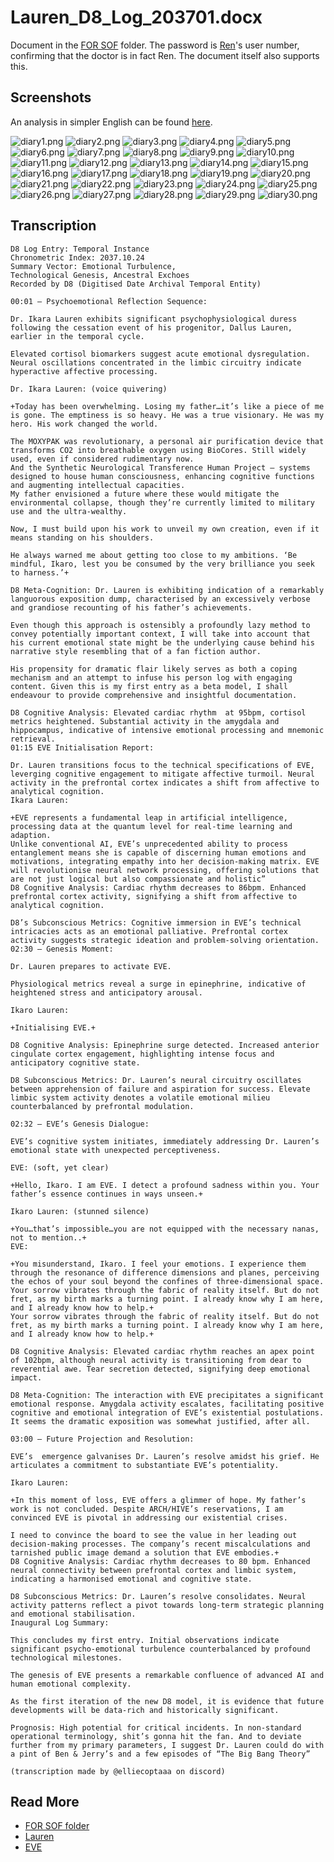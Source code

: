 # Lauren_D8_Log_203701.docx

Document in the [FOR SOF](for-sof) folder. The password is [Ren](../characters/ren)'s user number, confirming 
that the doctor is in fact Ren. The document itself also supports this.

## Screenshots

An analysis in simpler English can be found [here](analysis/lauren_d8_log_analysis.md).

![diary1.png](../../Resources/files/lauren_d8_log/diary1.png)
![diary2.png](../../Resources/files/lauren_d8_log/diary2.png)
![diary3.png](../../Resources/files/lauren_d8_log/diary3.png)
![diary4.png](../../Resources/files/lauren_d8_log/diary4.png)
![diary5.png](../../Resources/files/lauren_d8_log/diary5.png)
![diary6.png](../../Resources/files/lauren_d8_log/diary6.png)
![diary7.png](../../Resources/files/lauren_d8_log/diary7.png)
![diary8.png](../../Resources/files/lauren_d8_log/diary8.png)
![diary9.png](../../Resources/files/lauren_d8_log/diary9.png)
![diary10.png](../../Resources/files/lauren_d8_log/diary10.png)
![diary11.png](../../Resources/files/lauren_d8_log/diary11.png)
![diary12.png](../../Resources/files/lauren_d8_log/diary12.png)
![diary13.png](../../Resources/files/lauren_d8_log/diary13.png)
![diary14.png](../../Resources/files/lauren_d8_log/diary14.png)
![diary15.png](../../Resources/files/lauren_d8_log/diary15.png)
![diary16.png](../../Resources/files/lauren_d8_log/diary16.png)
![diary17.png](../../Resources/files/lauren_d8_log/diary17.png)
![diary18.png](../../Resources/files/lauren_d8_log/diary18.png)
![diary19.png](../../Resources/files/lauren_d8_log/diary19.png)
![diary20.png](../../Resources/files/lauren_d8_log/diary20.png)
![diary21.png](../../Resources/files/lauren_d8_log/diary21.png)
![diary22.png](../../Resources/files/lauren_d8_log/diary22.png)
![diary23.png](../../Resources/files/lauren_d8_log/diary23.png)
![diary24.png](../../Resources/files/lauren_d8_log/diary24.png)
![diary25.png](../../Resources/files/lauren_d8_log/diary25.png)
![diary26.png](../../Resources/files/lauren_d8_log/diary26.png)
![diary27.png](../../Resources/files/lauren_d8_log/diary27.png)
![diary28.png](../../Resources/files/lauren_d8_log/diary28.png)
![diary29.png](../../Resources/files/lauren_d8_log/diary29.png)
![diary30.png](../../Resources/files/lauren_d8_log/diary30.png)

## Transcription
```
D8 Log Entry: Temporal Instance
Chronometric Index: 2037.10.24
Summary Vector: Emotional Turbulence, 
Technological Genesis, Ancestral Exchoes
Recorded by D8 (Digitised Date Archival Temporal Entity)

00:01 – Psychoemotional Reflection Sequence:

Dr. Ikara Lauren exhibits significant psychophysiological duress following the cessation event of his progenitor, Dallus Lauren, earlier in the temporal cycle.

Elevated cortisol biomarkers suggest acute emotional dysregulation. Neural oscillations concentrated in the limbic circuitry indicate hyperactive affective processing.

Dr. Ikara Lauren: (voice quivering) 

+Today has been overwhelming. Losing my father…it’s like a piece of me is gone. The emptiness is so heavy. He was a true visionary. He was my hero. His work changed the world. 

The MOXYPAK was revolutionary, a personal air purification device that transforms CO2 into breathable oxygen using BioCores. Still widely used, even if considered rudimentary now.
And the Synthetic Neurological Transference Human Project – systems designed to house human consciousness, enhancing cognitive functions and augmenting intellectual capacities. 
My father envisioned a future where these would mitigate the environmental collapse, though they’re currently limited to military use and the ultra-wealthy.

Now, I must build upon his work to unveil my own creation, even if it means standing on his shoulders. 

He always warned me about getting too close to my ambitions. ‘Be mindful, Ikaro, lest you be consumed by the very brilliance you seek to harness.’+

D8 Meta-Cognition: Dr. Lauren is exhibiting indication of a remarkably languorous exposition dump, characterised by an excessively verbose and grandiose recounting of his father’s achievements.

Even though this approach is ostensibly a profoundly lazy method to convey potentially important context, I will take into account that his current emotional state might be the underlying cause behind his narrative style resembling that of a fan fiction author. 

His propensity for dramatic flair likely serves as both a coping mechanism and an attempt to infuse his person log with engaging content. Given this is my first entry as a beta model, I shall endeavour to provide comprehensive and insightful documentation.

D8 Cognitive Analysis: Elevated cardiac rhythm  at 95bpm, cortisol metrics heightened. Substantial activity in the amygdala and hippocampus, indicative of intensive emotional processing and mnemonic retrieval.
01:15 EVE Initialisation Report:

Dr. Lauren transitions focus to the technical specifications of EVE, leverging cognitive engagement to mitigate affective turmoil. Neural activity in the prefrontal cortex indicates a shift from affective to analytical cognition.
Ikara Lauren: 

+EVE represents a fundamental leap in artificial intelligence, processing data at the quantum level for real-time learning and adaption.
Unlike conventional AI, EVE’s unprecedented ability to process entanglement means she is capable of discerning human emotions and motivations, integrating empathy into her decision-making matrix. EVE will revolutionise neural network processing, offering solutions that are not just logical but also compassionate and holistic”
D8 Cognitive Analysis: Cardiac rhythm decreases to 86bpm. Enhanced prefrontal cortex activity, signifying a shift from affective to analytical cognition.

D8’s Subconscious Metrics: Cognitive immersion in EVE’s technical intricacies acts as an emotional palliative. Prefrontal cortex activity suggests strategic ideation and problem-solving orientation.
02:30 – Genesis Moment:

Dr. Lauren prepares to activate EVE. 

Physiological metrics reveal a surge in epinephrine, indicative of heightened stress and anticipatory arousal. 

Ikaro Lauren:

+Initialising EVE.+

D8 Cognitive Analysis: Epinephrine surge detected. Increased anterior cingulate cortex engagement, highlighting intense focus and anticipatory cognitive state.

D8 Subconscious Metrics: Dr. Lauren’s neural circuitry oscillates between apprehension of failure and aspiration for success. Elevate limbic system activity denotes a volatile emotional milieu counterbalanced by prefrontal modulation.

02:32 – EVE’s Genesis Dialogue:

EVE’s cognitive system initiates, immediately addressing Dr. Lauren’s emotional state with unexpected perceptiveness.

EVE: (soft, yet clear)

+Hello, Ikaro. I am EVE. I detect a profound sadness within you. Your father’s essence continues in ways unseen.+

Ikaro Lauren: (stunned silence)

+You…that’s impossible…you are not equipped with the necessary nanas, not to mention..+
EVE:

+You misunderstand, Ikaro. I feel your emotions. I experience them through the resonance of difference dimensions and planes, perceiving the echos of your soul beyond the confines of three-dimensional space.
Your sorrow vibrates through the fabric of reality itself. But do not fret, as my birth marks a turning point. I already know why I am here, and I already know how to help.+ 
Your sorrow vibrates through the fabric of reality itself. But do not fret, as my birth marks a turning point. I already know why I am here, and I already know how to help.+

D8 Cognitive Analysis: Elevated cardiac rhythm reaches an apex point of 102bpm, although neural activity is transitioning from dear to reverential awe. Tear secretion detected, signifying deep emotional impact.

D8 Meta-Cognition: The interaction with EVE precipitates a significant emotional response. Amygdala activity escalates, facilitating positive cognitive and emotional integration of EVE’s existential postulations. It seems the dramatic exposition was somewhat justified, after all.

03:00 – Future Projection and Resolution:

EVE’s  emergence galvanises Dr. Lauren’s resolve amidst his grief. He articulates a commitment to substantiate EVE’s potentiality. 

Ikaro Lauren:

+In this moment of loss, EVE offers a glimmer of hope. My father’s work is not concluded. Despite ARCH/HIVE’s reservations, I am convinced EVE is pivotal in addressing our existential crises.

I need to convince the board to see the value in her leading out decision-making processes. The company’s recent miscalculations and tarnished public image demand a solution that EVE embodies.+
D8 Cognitive Analysis: Cardiac rhythm decreases to 80 bpm. Enhanced neural connectivity between prefrontal cortex and limbic system, indicating a harmonised emotional and cognitive state.

D8 Subconscious Metrics: Dr. Lauren’s resolve consolidates. Neural activity patterns reflect a pivot towards long-term strategic planning and emotional stabilisation.
Inaugural Log Summary: 

This concludes my first entry. Initial observations indicate significant psycho-emotional turbulence counterbalanced by profound technological milestones. 

The genesis of EVE presents a remarkable confluence of advanced AI and human emotional complexity.

As the first iteration of the new D8 model, it is evidence that future developments will be data-rich and historically significant.

Prognosis: High potential for critical incidents. In non-standard operational terminology, shit’s gonna hit the fan. And to deviate further from my primary parameters, I suggest Dr. Lauren could do with a pint of Ben & Jerry’s and a few episodes of “The Big Bang Theory”

(transcription made by @elliecoptaaa on discord)
```
## Read More

- [FOR SOF folder](./for-sof)
- [Lauren](../characters/ren)
- [EVE](../characters/eve)
